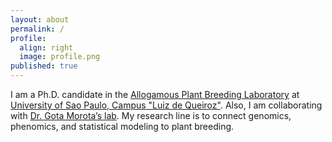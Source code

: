 ```yaml
---
layout: about
permalink: /
profile:
  align: right
  image: profile.png
published: true
---
```


I am a Ph.D. candidate in the [Allogamous Plant Breeding Laboratory](http://www.genetica.esalq.usp.br/alogamas/) at [University of Sao Paulo, Campus "Luiz de Queiroz"](https://www.esalq.usp.br/pg/programas/genetica/en/). Also, I am collaborating with  [Dr. Gota Morota’s lab](http://morotalab.org/index.html). My research line is to connect genomics, phenomics, and statistical modeling to plant breeding. 
